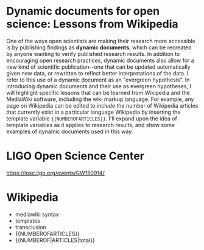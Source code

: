 # Dynamic documents for open science: Lessons from Wikipedia

One of the ways open scientists are making their research more accessible is by
publishing findings as **dynamic documents**, which can be recreated by anyone
wanting to verify published research results.  In addition to encouraging open
research practices, dynamic documents also allow for a new kind of scientific
publication--one that can be updated automatically given new data, or rewritten
to reflect better interpretations of the data.  I refer to this use of a
dynamic document as an "evergreen hypothesis".  In introducing dynamic
documents and their use as evergreen hypotheses, I will highlight specific
lessons that can be learned from Wikipedia and the MediaWiki software,
including the wiki markup language. For example, any page on Wikipedia can be
edited to include the number of Wikipedia articles that currently exist in a
particular language Wikipedia by inserting the template variable
`{{NUMBEROFARTICLES}}`.  I'll expand upon the idea of template variables as it
applies to research results, and show some examples of dynamic documents used
in this way.

# LIGO Open Science Center

https://losc.ligo.org/events/GW150914/

# Wikipedia

- mediawiki syntax
- templates
- transclusion
- {{NUMBEROFARTICLES}}
- {{NUMBEROF|ARTICLES|total}}
